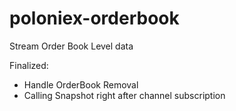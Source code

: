 # poloniex-orderbook
Stream Order Book Level data


Finalized:
- Handle OrderBook Removal
- Calling Snapshot right after channel subscription
